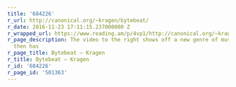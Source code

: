 ```yaml
---
title: '684226'
r_url: http://canonical.org/~kragen/bytebeat/
r_date: 2016-11-23 17:11:15.237000000 Z
r_wrapped_url: https://www.reading.am/p/4vp1/http://canonical.org/~kragen/bytebeat/
r_page_description: The video to the right shows off a new genre of music, which since
  then has
r_page_title: Bytebeat — Kragen
r_title: Bytebeat — Kragen
r_id: '684226'
r_page_id: '501363'
---
```


